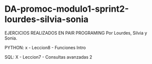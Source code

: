 # DA-promoc-modulo1-sprint2-lourdes-silvia-sonia

EJERCICIOS REALIZADOS EN PAIR PROGRAMING
Por Lourdes, Silvia y Sonia.

PYTHON:
x - Leccion8 - Funciones Intro


SQL:
X - Leccion7 - Consultas avanzadas 2
